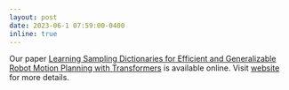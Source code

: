 ```yaml
---
layout: post
date: 2023-06-1 07:59:00-0400
inline: true
---
```


Our paper [Learning Sampling Dictionaries for Efficient and Generalizable Robot Motion Planning with Transformers](https://arxiv.org/abs/2306.00851) is available online. Visit [website](https://sites.google.com/eng.ucsd.edu/vq-mpt/home) for more details.